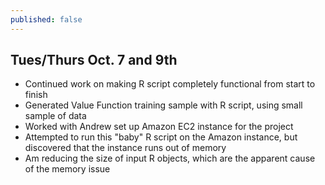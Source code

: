 ```yaml
---
published: false
---
```


## Tues/Thurs Oct. 7 and 9th
- Continued work on making R script completely functional from start to finish
- Generated Value Function training sample with R script, using small sample of data
- Worked with Andrew set up Amazon EC2 instance for the project 
- Attempted to run this "baby" R script on the Amazon instance, but discovered that the instance runs out of memory
- Am reducing the size of input R objects, which are the apparent cause of the memory issue


